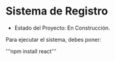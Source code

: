 <h1> Sistema de Registro</h1>

- Estado del Proyecto: En Construcción.

Para ejecutar el sistema, debes poner:

'''npm install react'''

